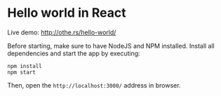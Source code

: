 # Hello world in React

Live demo: http://othe.rs/hello-world/

Before starting, make sure to have NodeJS and NPM installed. Install all dependencies and start the app by executing:

```shell
npm install
npm start
```

Then, open the `http://localhost:3000/` address in browser.
